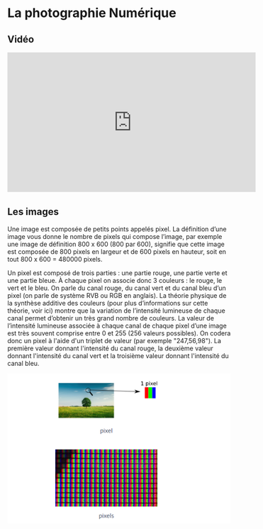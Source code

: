 # La photographie Numérique

## Vidéo 

<iframe width="560" height="315" src="https://www.youtube.com/embed/UnNPNc-F9ks" title="YouTube video player" frameborder="0" allow="accelerometer; autoplay; clipboard-write; encrypted-media; gyroscope; picture-in-picture; web-share" allowfullscreen></iframe>

## Les images

Une image est composée de petits points appelés pixel. La définition d’une image vous donne le nombre de pixels qui compose l’image, par exemple une image de définition 800 x 600 (800 par 600), signifie que cette image est composée de 800 pixels en largeur et de 600 pixels en hauteur, soit en tout 800 x 600 = 480000 pixels. <br>

Un pixel est composé de trois parties : une partie rouge, une partie verte et une partie bleue. À chaque pixel on associe donc 3 couleurs : le rouge, le vert et le bleu. On parle du canal rouge, du canal vert et du canal bleu d’un pixel (on parle de système RVB ou RGB en anglais). La théorie physique de la synthèse additive des couleurs (pour plus d’informations sur cette théorie, voir ici) montre que la variation de l’intensité lumineuse de chaque canal permet d’obtenir un très grand nombre de couleurs. La valeur de l’intensité lumineuse associée à chaque canal de chaque pixel d’une image est très souvent comprise entre 0 et 255 (256 valeurs possibles). On codera donc un pixel à l'aide d'un triplet de valeur (par exemple "247,56,98"). La première valeur donnant l'intensité du canal rouge, la deuxième valeur donnant l'intensité du canal vert et la troisième valeur donnant l'intensité du canal bleu. <br>
<center>
 
![Pixel](./PN/Pixel.png "Image d'un Pixel")
</center>
